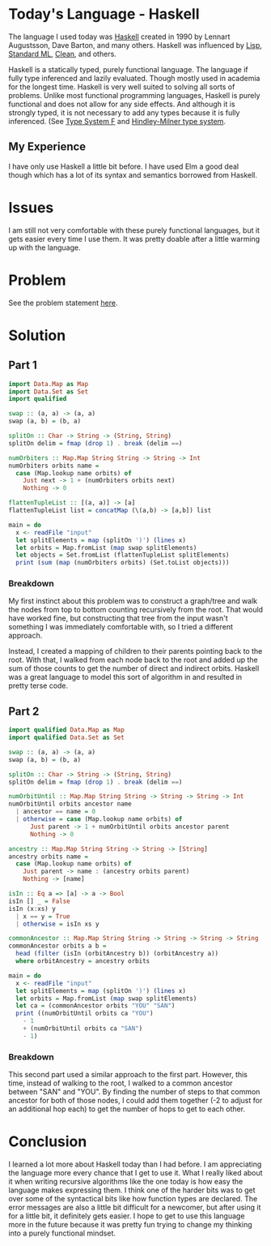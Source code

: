 # Today's Language - Haskell

The language I used today was [Haskell](https://www.haskell.org/) created in
1990 by Lennart Augustsson, Dave Barton, and many others. Haskell was influenced
by [Lisp](https://en.wikipedia.org/wiki/Lisp_(programming_language)),
[Standard ML](https://en.wikipedia.org/wiki/Standard_ML),
[Clean](https://en.wikipedia.org/wiki/Clean_(programming_language)), and others.

Haskell is a statically typed, purely functional language. The language if
fully type inferenced and lazily evaluated. Though mostly used in academia for
the longest time. Haskell is very well suited to solving all sorts of problems.
Unlike most functional programming languages, Haskell is purely functional and
does not allow for any side effects. And although it is strongly typed, it is
not necessary to add any types because it is fully inferenced. (See [Type System
F](https://en.wikipedia.org/wiki/System_F) and [Hindley-Milner
type system](https://en.wikipedia.org/wiki/Hindley%E2%80%93Milner_type_system).

## My Experience

I have only use Haskell a little bit before. I have used Elm a good deal though
which has a lot of its syntax and semantics borrowed from Haskell.

# Issues

I am still not very comfortable with these purely functional languages, but it
gets easier every time I use them. It was pretty doable after a little warming
up with the language.

# Problem

See the problem statement [here](https://adventofcode.com/2019/day/6).

# Solution

## Part 1

```haskell
import Data.Map as Map
import Data.Set as Set
import qualified

swap :: (a, a) -> (a, a)
swap (a, b) = (b, a)

splitOn :: Char -> String -> (String, String)
splitOn delim = fmap (drop 1) . break (delim ==)

numOrbiters :: Map.Map String String -> String -> Int
numOrbiters orbits name =
  case (Map.lookup name orbits) of
    Just next -> 1 + (numOrbiters orbits next)
    Nothing -> 0

flattenTupleList :: [(a, a)] -> [a]
flattenTupleList list = concatMap (\(a,b) -> [a,b]) list

main = do
  x <- readFile "input"
  let splitElements = map (splitOn ')') (lines x)
  let orbits = Map.fromList (map swap splitElements)
  let objects = Set.fromList (flattenTupleList splitElements)
  print (sum (map (numOrbiters orbits) (Set.toList objects)))
```

### Breakdown

My first instinct about this problem was to construct a graph/tree and walk the
nodes from top to bottom counting recursively from the root. That would have
worked fine, but constructing that tree from the input wasn't something I was
immediately comfortable with, so I tried a different approach.

Instead, I created a mapping of children to their parents pointing back to the
root. With that, I walked from each node back to the root and added up the sum
of those counts to get the number of direct and indirect orbits. Haskell was a
great language to model this sort of algorithm in and resulted in pretty terse
code.

## Part 2

```haskell
import qualified Data.Map as Map
import qualified Data.Set as Set

swap :: (a, a) -> (a, a)
swap (a, b) = (b, a)

splitOn :: Char -> String -> (String, String)
splitOn delim = fmap (drop 1) . break (delim ==)

numOrbitUntil :: Map.Map String String -> String -> String -> Int
numOrbitUntil orbits ancestor name
  | ancestor == name = 0
  | otherwise = case (Map.lookup name orbits) of
      Just parent -> 1 + numOrbitUntil orbits ancestor parent
      Nothing -> 0

ancestry :: Map.Map String String -> String -> [String]
ancestry orbits name =
  case (Map.lookup name orbits) of
    Just parent -> name : (ancestry orbits parent)
    Nothing -> [name]

isIn :: Eq a => [a] -> a -> Bool
isIn [] _ = False
isIn (x:xs) y
  | x == y = True
  | otherwise = isIn xs y

commonAncestor :: Map.Map String String -> String -> String -> String
commonAncestor orbits a b =
  head (filter (isIn (orbitAncestry b)) (orbitAncestry a))
  where orbitAncestry = ancestry orbits

main = do
  x <- readFile "input"
  let splitElements = map (splitOn ')') (lines x)
  let orbits = Map.fromList (map swap splitElements)
  let ca = (commonAncestor orbits "YOU" "SAN")
  print ((numOrbitUntil orbits ca "YOU")
    - 1
    + (numOrbitUntil orbits ca "SAN")
    - 1)
```

### Breakdown

This second part used a similar approach to the first part. However, this time,
instead of walking to the root, I walked to a common ancestor between "SAN" and
"YOU". By finding the number of steps to that common ancestor for both of those
nodes, I could add them together (-2 to adjust for an additional hop each) to
get the number of hops to get to each other.

# Conclusion

I learned a lot more about Haskell today than I had before. I am appreciating
the language more every chance that I get to use it. What I really liked about
it when writing recursive algorithms like the one today is how easy the language
makes expressing them. I think one of the harder bits was to get over some of
the syntactical bits like how function types are declared. The error messages
are also a little bit difficult for a newcomer, but after using it for a little
bit, it definitely gets easier. I hope to get to use this language more in the
future because it was pretty fun trying to change my thinking into a purely
functional mindset.
